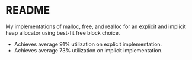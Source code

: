 # README
My implementations of malloc, free, and realloc for an explicit and implicit heap allocator using best-fit free block choice.
- Achieves average 91% utilization on explicit implementation.
- Achieves average 73% utilization on implicit implementation.

